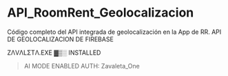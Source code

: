 # API_RoomRent_Geolocalizacion
Código completo del API integrada de geolocalización en la App de RR.
API DE GEOLOCALIZACION DE FIREBASE

ZΛVΛLΣTΛ.EXE ▓▒░ INSTALLED
> AI MODE ENABLED
> AUTH: Zavaleta_One
